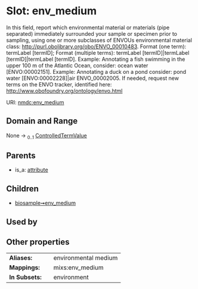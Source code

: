 
# Slot: env_medium


In this field, report which environmental material or materials (pipe separated) immediately surrounded your sample or specimen prior to sampling, using one or more subclasses of ENVOUs environmental material class: http://purl.obolibrary.org/obo/ENVO_00010483. Format (one term): termLabel [termID]; Format (multiple terms): termLabel [termID]|termLabel [termID]|termLabel [termID]. Example: Annotating a fish swimming in the upper 100 m of the Atlantic Ocean, consider: ocean water [ENVO:00002151]. Example: Annotating a duck on a pond consider: pond water [ENVO:00002228]|air ENVO_00002005. If needed, request new terms on the ENVO tracker, identified here: http://www.obofoundry.org/ontology/envo.html

URI: [nmdc:env_medium](https://microbiomedata/meta/env_medium)


## Domain and Range

None &#8594;  <sub>0..1</sub> [ControlledTermValue](ControlledTermValue.md)

## Parents

 *  is_a: [attribute](attribute.md)

## Children

 *  [biosample➞env_medium](biosample_env_medium.md)

## Used by


## Other properties

|  |  |  |
| --- | --- | --- |
| **Aliases:** | | environmental medium |
| **Mappings:** | | mixs:env_medium |
| **In Subsets:** | | environment |

